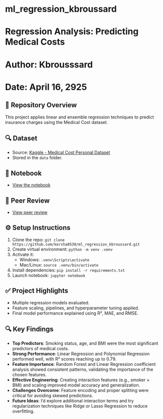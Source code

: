 # ml_regression_kbroussard
# Regression Analysis: Predicting Medical Costs
# Author: Kbrousssard
# Date: April 16, 2925

## 📁 Repository Overview
This project applies linear and ensemble regression techniques to predict insurance charges using the Medical Cost dataset.

## 🔍 Dataset
- Source: [Kaggle - Medical Cost Personal Dataset](https://www.kaggle.com/datasets/mirichoi0218/insurance)
- Stored in the `data` folder.

## 📓 Notebook
- [View the notebook](https://github.com/kersha0530/ml_regression_kbroussard/blob/main/regression_kbroussard.ipynb)

## 🤝 Peer Review
- [View peer review](https://github.com/kersha0530/ml_regression_kbroussard/blob/main/peer_review.md)

## ⚙️ Setup Instructions
1. Clone the repo: `git clone https://github.com/kersha0530/ml_regression_kbroussard.git`
2. Create virtual environment: `python -m venv .venv`
3. Activate it:
   - Windows: `.venv\Scripts\activate`
   - Mac/Linux: `source .venv/bin/activate`
4. Install dependencies: `pip install -r requirements.txt`
5. Launch notebook: `jupyter notebook`

## ✅ Project Highlights
- Multiple regression models evaluated.
- Feature scaling, pipelines, and hyperparameter tuning applied.
- Final model performance explained using R², MAE, and RMSE.

## 🔍 Key Findings

- **Top Predictors**: Smoking status, age, and BMI were the most significant predictors of medical costs.
- **Strong Performance**: Linear Regression and Polynomial Regression performed well, with R² scores reaching up to 0.79.
- **Feature Importance**: Random Forest and Linear Regression coefficient analysis showed consistent patterns, validating the importance of the chosen features.
- **Effective Engineering**: Creating interaction features (e.g., smoker × BMI) and scaling improved model accuracy and generalization.
- **Challenges Overcome**: Feature encoding and proper splitting were critical for avoiding skewed predictions.
- **Future Ideas**: I’d explore additional interaction terms and try regularization techniques like Ridge or Lasso Regression to reduce overfitting.

